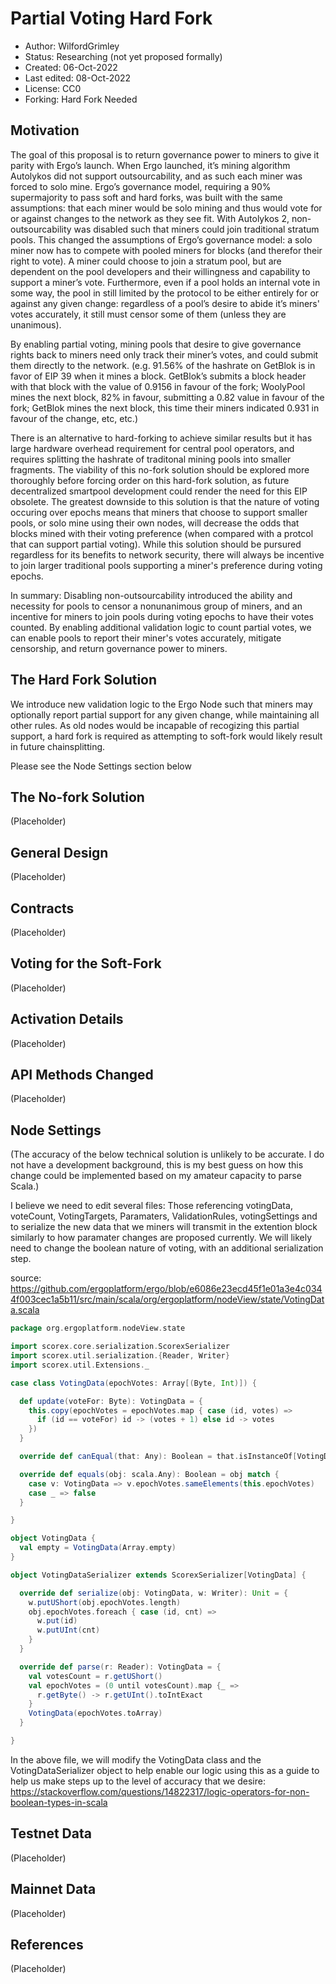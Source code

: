 Partial Voting Hard Fork
===============================

* Author: WilfordGrimley
* Status: Researching (not yet proposed formally)
* Created: 06-Oct-2022
* Last edited: 08-Oct-2022
* License: CC0
* Forking: Hard Fork Needed


Motivation 
----------

The goal of this proposal is to return governance power to miners to give it parity with Ergo’s launch. When Ergo launched, it’s mining algorithm Autolykos
did not support outsourcability, and as such each miner was forced to solo mine. Ergo’s governance model, requiring a 90% supermajority to pass soft and hard forks,
was built with the same assumptions: that each miner would be solo mining and thus would vote for or against changes to the network as they see fit.
With Autolykos 2, non-outsourcability was disabled such that miners could join traditional stratum pools. This changed the assumptions of Ergo’s governance model:
a solo miner now has to compete with pooled miners for blocks (and therefor their right to vote). A miner could choose to join a stratum pool, but are dependent on
the pool developers and their willingness and capability to support a miner’s vote. Furthermore, even if a pool holds an internal vote in some way, the pool in still
limited by the protocol to be either entirely for or against any given change: regardless of a pool’s desire to abide it’s miners' votes accurately, it still must
censor some of them (unless they are unanimous).

By enabling partial voting, mining pools that desire to give governance rights back to miners need only track their miner’s votes, and could submit them directly to
the network. (e.g. 91.56% of the hashrate on GetBlok is in favor of EIP 39 when it mines a block. GetBlok’s submits a block header with that block with the value
of 0.9156 in favour of the fork; WoolyPool mines the next block, 82% in favour, submitting a 0.82 value in favour of the fork; GetBlok mines the next block, this
time their miners indicated 0.931 in favour of the change, etc, etc.)

There is an alternative to hard-forking to achieve similar results but it has large hardware overhead requirement for central pool operators, and requires splitting
the hashrate of traditonal mining pools into smaller fragments. The viability of this no-fork solution should be explored more thoroughly before forcing order on this hard-fork solution, as future decentralized smartpool development could render the need for this EIP obsolete.
The greatest downside to this solution is that the nature of voting occuring over epochs means that miners that choose to support smaller pools, or solo mine using their own nodes, will decrease the odds that blocks mined with their voting preference (when compared with a protcol that can support partial voting). While this solution should be pursured regardless for its benefits to network security, there will always be incentive to join larger traditional pools supporting a miner's preference during voting epochs.

In summary: Disabling non-outsourcability introduced the ability and necessity for pools to censor a nonunanimous group of miners, and an incentive for miners to join pools during voting epochs to have their votes counted. By enabling additional validation logic to count partial votes, we can enable pools to report their miner's votes accurately, mitigate censorship, and return governance power to miners.


The Hard Fork Solution
-------------------------

We introduce new validation logic to the Ergo Node such that miners may optionally report partial support for any given change, while maintaining all other rules. As old nodes would be incapable of recogizing this partial support, a hard fork is required as attempting to soft-fork would likely result in future chainsplitting.

Please see the Node Settings section below


The No-fork Solution
------------------------
(Placeholder)


General Design
--------------
(Placeholder)


Contracts
-------------------
(Placeholder)

Voting for the Soft-Fork
------------------------

(Placeholder)

Activation Details
------------------
(Placeholder)

API Methods Changed
-------------------
(Placeholder)

Node Settings
-------------
(The accuracy of the below technical solution is unlikely to be accurate. I do not have a development background, this is my best guess on how this change could be implemented based on my amateur capacity to parse Scala.)

I believe we need to edit several files: Those referencing votingData, voteCount, VotingTargets, Paramaters, ValidationRules, votingSettings and to serialize the new data that we miners will transmit in the extention block similarly to how paramater changes are proposed currently. We will likely need to change the boolean nature of voting, with an additional serialization step.

source: https://github.com/ergoplatform/ergo/blob/e6086e23ecd45f1e01a3e4c0344f003cec1a5b11/src/main/scala/org/ergoplatform/nodeView/state/VotingData.scala
```scala
package org.ergoplatform.nodeView.state

import scorex.core.serialization.ScorexSerializer
import scorex.util.serialization.{Reader, Writer}
import scorex.util.Extensions._

case class VotingData(epochVotes: Array[(Byte, Int)]) {

  def update(voteFor: Byte): VotingData = {
    this.copy(epochVotes = epochVotes.map { case (id, votes) =>
      if (id == voteFor) id -> (votes + 1) else id -> votes
    })
  }

  override def canEqual(that: Any): Boolean = that.isInstanceOf[VotingData]

  override def equals(obj: scala.Any): Boolean = obj match {
    case v: VotingData => v.epochVotes.sameElements(this.epochVotes)
    case _ => false
  }

}

object VotingData {
  val empty = VotingData(Array.empty)
}

object VotingDataSerializer extends ScorexSerializer[VotingData] {

  override def serialize(obj: VotingData, w: Writer): Unit = {
    w.putUShort(obj.epochVotes.length)
    obj.epochVotes.foreach { case (id, cnt) =>
      w.put(id)
      w.putUInt(cnt)
    }
  }

  override def parse(r: Reader): VotingData = {
    val votesCount = r.getUShort()
    val epochVotes = (0 until votesCount).map {_ =>
      r.getByte() -> r.getUInt().toIntExact
    }
    VotingData(epochVotes.toArray)
  }

}
```
In the above file, we will modify the VotingData class and the VotingDataSerializer object to help enable our logic using this as a guide to help us make steps up to the level of accuracy that we desire:
https://stackoverflow.com/questions/14822317/logic-operators-for-non-boolean-types-in-scala


Testnet Data
------------ 

(Placeholder)

Mainnet Data
------------

(Placeholder)

References
----------

(Placeholder)
